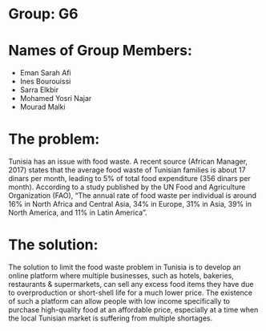 # Group: G6 

# Names of Group Members:
- Eman Sarah Afi
- Ines Bourouissi
- Sarra Elkbir
- Mohamed Yosri Najar
- Mourad Malki

# The problem:
Tunisia has an issue with food waste. A recent source (African Manager, 2017) states that the average food waste of Tunisian families is about 17 dinars per month, leading to 5% of total food expenditure (356 dinars per month). According to a study published by the UN Food and Agriculture Organization (FAO), “The annual rate of food waste per individual is around 16% in North Africa and Central Asia, 34% in Europe, 31% in Asia, 39% in North America, and 11% in Latin America”. 

# The solution:
The solution to limit the food waste problem in Tunisia is to develop an online platform where multiple businesses, such as hotels, bakeries, restaurants & supermarkets, can sell any excess food items they have due to overproduction or short-shell life for a much lower price. The existence of such a platform can allow people with low income specifically to purchase high-quality food at an affordable price, especially at a time when the local Tunisian market is suffering from multiple shortages.
